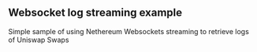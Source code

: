 ## Websocket log streaming example

Simple sample of using Nethereum Websockets streaming to retrieve logs of Uniswap Swaps
